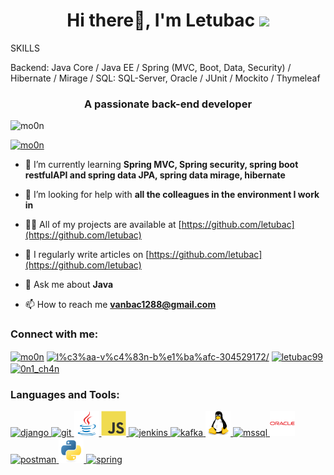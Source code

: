 <h1 align="center">Hi there👋, I'm Letubac <img height="40" src="https://emoji.gg/assets/emoji/7333-parrotdance.gif"></h1>
SKILLS

Backend: Java Core / Java EE / Spring (MVC, Boot, Data, Security) / Hibernate / Mirage / SQL: SQL-Server, Oracle / JUnit / Mockito / Thymeleaf
<h3 align="center">A passionate back-end developer</h3>

<p align="left"> <img src="https://komarev.com/ghpvc/?username=mo0n&label=Profile%20views&color=0e75b6&style=flat" alt="mo0n" /> </p>

<p align="left"> <a href="https://github.com/ryo-ma/github-profile-trophy"><img src="https://github-profile-trophy.vercel.app/?username=mo0n" alt="mo0n" /></a> </p>

- 🌱 I’m currently learning **Spring MVC, Spring security, spring boot restfulAPI and spring data JPA, spring data mirage, hibernate**

- 🤝 I’m looking for help with **all the colleagues in the environment I work in**

- 👨‍💻 All of my projects are available at [https://github.com/letubac](https://github.com/letubac)

- 📝 I regularly write articles on [https://github.com/letubac](https://github.com/letubac)

- 💬 Ask me about **Java**

- 📫 How to reach me **vanbac1288@gmail.com**

<h3 align="left">Connect with me:</h3>
<p align="left">
<a href="https://twitter.com/mo0n" target="blank"><img align="center" src="https://raw.githubusercontent.com/rahuldkjain/github-profile-readme-generator/master/src/images/icons/Social/twitter.svg" alt="mo0n" height="30" width="40" /></a>
<a href="https://linkedin.com/in/l%c3%aa-v%c4%83n-b%e1%ba%afc-304529172/" target="blank"><img align="center" src="https://raw.githubusercontent.com/rahuldkjain/github-profile-readme-generator/master/src/images/icons/Social/linked-in-alt.svg" alt="l%c3%aa-v%c4%83n-b%e1%ba%afc-304529172/" height="30" width="40" /></a>
<a href="https://fb.com/letubac99" target="blank"><img align="center" src="https://raw.githubusercontent.com/rahuldkjain/github-profile-readme-generator/master/src/images/icons/Social/facebook.svg" alt="letubac99" height="30" width="40" /></a>
<a href="https://instagram.com/0n1_ch4n" target="blank"><img align="center" src="https://raw.githubusercontent.com/rahuldkjain/github-profile-readme-generator/master/src/images/icons/Social/instagram.svg" alt="0n1_ch4n" height="30" width="40" /></a>
</p>

<h3 align="left">Languages and Tools:</h3>
<p align="left"> <a href="https://www.djangoproject.com/" target="_blank" rel="noreferrer"> <img src="https://cdn.worldvectorlogo.com/logos/django.svg" alt="django" width="40" height="40"/> </a> <a href="https://git-scm.com/" target="_blank" rel="noreferrer"> <img src="https://www.vectorlogo.zone/logos/git-scm/git-scm-icon.svg" alt="git" width="40" height="40"/> </a> <a href="https://www.java.com" target="_blank" rel="noreferrer"> <img src="https://raw.githubusercontent.com/devicons/devicon/master/icons/java/java-original.svg" alt="java" width="40" height="40"/> </a> <a href="https://developer.mozilla.org/en-US/docs/Web/JavaScript" target="_blank" rel="noreferrer"> <img src="https://raw.githubusercontent.com/devicons/devicon/master/icons/javascript/javascript-original.svg" alt="javascript" width="40" height="40"/> </a> <a href="https://www.jenkins.io" target="_blank" rel="noreferrer"> <img src="https://www.vectorlogo.zone/logos/jenkins/jenkins-icon.svg" alt="jenkins" width="40" height="40"/> </a> <a href="https://kafka.apache.org/" target="_blank" rel="noreferrer"> <img src="https://www.vectorlogo.zone/logos/apache_kafka/apache_kafka-icon.svg" alt="kafka" width="40" height="40"/> </a> <a href="https://www.linux.org/" target="_blank" rel="noreferrer"> <img src="https://raw.githubusercontent.com/devicons/devicon/master/icons/linux/linux-original.svg" alt="linux" width="40" height="40"/> </a> <a href="https://www.microsoft.com/en-us/sql-server" target="_blank" rel="noreferrer"> <img src="https://www.svgrepo.com/show/303229/microsoft-sql-server-logo.svg" alt="mssql" width="40" height="40"/> </a> <a href="https://www.oracle.com/" target="_blank" rel="noreferrer"> <img src="https://raw.githubusercontent.com/devicons/devicon/master/icons/oracle/oracle-original.svg" alt="oracle" width="40" height="40"/> </a> <a href="https://postman.com" target="_blank" rel="noreferrer"> <img src="https://www.vectorlogo.zone/logos/getpostman/getpostman-icon.svg" alt="postman" width="40" height="40"/> </a> <a href="https://www.python.org" target="_blank" rel="noreferrer"> <img src="https://raw.githubusercontent.com/devicons/devicon/master/icons/python/python-original.svg" alt="python" width="40" height="40"/> </a> <a href="https://spring.io/" target="_blank" rel="noreferrer"> <img src="https://www.vectorlogo.zone/logos/springio/springio-icon.svg" alt="spring" width="40" height="40"/> </a> </p>

